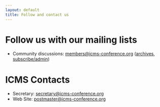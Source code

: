 ```yaml
---
layout: default
title: Follow and contact us
---
```


# Follow us with our mailing lists

* Community discussions:
 [members@icms-conference.org](http://lists.informatik.uni-erlangen.de/mailman/listinfo/icms-conference)
 ([archives](http://lists.informatik.uni-erlangen.de/mailman/private/icms-conference/), [subscribe/admin](http://lists.informatik.uni-erlangen.de/mailman/listinfo/icms-conference))

# ICMS Contacts

* Secretary: [secretary@icms-conference.org](mailto:secretary@icms-conference.org)
* Web Site: [postmaster@icms-conference.org](mailto:postmaster@icms-conference.org)
